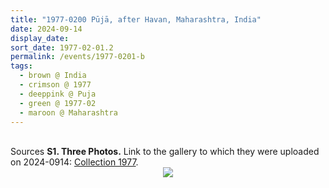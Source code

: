 ```yaml
---
title: "1977-0200 Pūjā, after Havan, Maharashtra, India"
date: 2024-09-14
display_date: 
sort_date: 1977-02-01.2
permalink: /events/1977-0201-b
tags:
  - brown @ India
  - crimson @ 1977
  - deeppink @ Puja
  - green @ 1977-02
  - maroon @ Maharashtra
---
```


<br>

<wave-list>
  <list-title color="DarkSeaGreen" width="40">Sources</list-title>
  <list-item color="BlanchedAlmond"  width="280"><b>S1. Three Photos.</b> Link to the gallery to which they were uploaded on 2024-0914: <a href="https://eternalmoments.smugmug.com/Collections/Raj-Kunwar-Raul-Collection/1977/">Collection 1977</a>.</list-item>
</wave-list>

<div style="text-align: center"><img src="https://pub-bcc3cbe9b1e94ba1ac28915f7a3900fa.r2.dev/1977-0200_Puja_after_Havan_Maharashtra_India_(date_not_sure)_02_(from_tif)_(Mahipalsingh_Jaisingh_Raul_Collection_scanned_by_Ankit_Khare).jpg" /></div>

